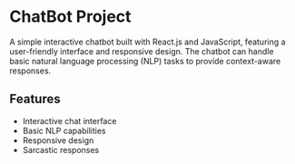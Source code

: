 # ChatBot Project

A simple interactive chatbot built with React.js and JavaScript, featuring a user-friendly interface and responsive design. The chatbot can handle basic natural language processing (NLP) tasks to provide context-aware responses.

## Features

- Interactive chat interface
- Basic NLP capabilities
- Responsive design
- Sarcastic responses
